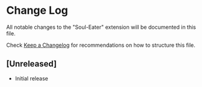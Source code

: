 # Change Log

All notable changes to the "Soul-Eater" extension will be documented in this file.

Check [Keep a Changelog](http://keepachangelog.com/) for recommendations on how to structure this file.

## [Unreleased]

- Initial release
